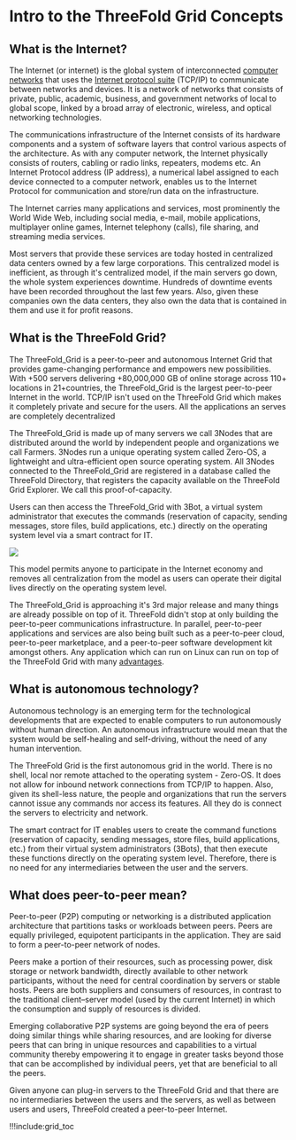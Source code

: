 
# Intro to the ThreeFold Grid Concepts

## What is the Internet?

The Internet (or internet) is the global system of interconnected [computer networks](https://en.wikipedia.org/wiki/Computer_network) that uses the [Internet protocol suite](https://en.wikipedia.org/wiki/Internet_protocol_suite) (TCP/IP) to communicate between networks and devices. It is a network of networks that consists of private, public, academic, business, and government networks of local to global scope, linked by a broad array of electronic, wireless, and optical networking technologies. 

The communications infrastructure of the Internet consists of its hardware components and a system of software layers that control various aspects of the architecture. As with any computer network, the Internet physically consists of routers, cabling or radio links, repeaters, modems etc. An Internet Protocol address (IP address), a numerical label assigned to each device connected to a computer network, enables us to the Internet Protocol for communication and store/run data on the infrastructure.

The Internet carries many applications and services, most prominently the World Wide Web, including social media, e-mail, mobile applications, multiplayer online games, Internet telephony (calls), file sharing, and streaming media services.

Most servers that provide these services are today hosted in centralized data centers owned by a few large corporations. This centralized model is inefficient, as through it's centralized model, if the main servers go down, the whole system experiences downtime. Hundreds of downtime events have been recorded throughout the last few years. Also, given these companies own the data centers, they also own the data that is contained in them and use it for profit reasons. 

## What is the ThreeFold Grid?

The ThreeFold_Grid is a peer-to-peer and autonomous Internet Grid that provides game-changing performance and empowers new possibilities. With +500 servers delivering +80,000,000 GB of online storage across 110+ locations in 21+countries, the ThreeFold_Grid is the largest peer-to-peer Internet in the world. TCP/IP isn't used on the ThreeFold Grid which makes it completely private and secure for the users. All the applications an serves are completely decentralized 

The ThreeFold_Grid is made up of many servers we call 3Nodes that are distributed around the world by independent people and organizations we call Farmers. 3Nodes run a unique operating system called Zero-OS, a lightweight and ultra-efficient open source operating system. All 3Nodes connected to the ThreeFold_Grid are registered in a database called the ThreeFold Directory, that registers the capacity available on the ThreeFold Grid Explorer. We call this proof-of-capacity. 

Users can then access the ThreeFold_Grid with 3Bot, a virtual system administrator that executes the commands (reservation of capacity, sending messages, store files, build applications, etc.) directly on the operating system level via a smart contract for IT. 

![](img/tf_principle_banner.png)

This model permits anyone to participate in the Internet economy and removes all centralization from the model as users can operate their digital lives directly on the operating system level.

The ThreeFold_Grid is approaching it's 3rd major release and many things are already possible on top of it. ThreeFold didn't stop at only building the peer-to-peer communications infrastructure. In parallel, peer-to-peer applications and services are also being built such as a peer-to-peer cloud, peer-to-peer marketplace, and a peer-to-peer software development kit amongst others. Any application which can run on Linux can run on top of the ThreeFold Grid with many [advantages](cloud:cloud_compare).

## What is autonomous technology? 

Autonomous technology is an emerging term for the technological developments that are expected to enable computers to run autonomously without human direction. An autonomous infrastructure would mean that the system would be self-healing and self-driving, without the need of any human intervention.

The ThreeFold Grid is the first autonomous grid in the world. There is no shell, local nor remote attached to the operating system - Zero-OS. It does not allow for inbound network connections from TCP/IP to happen. Also, given its shell-less nature, the people and organizations that run the servers cannot issue any commands nor access its features. All they do is connect the servers to electricity and network.

The smart contract for IT enables users to create the command functions (reservation of capacity, sending messages, store files, build applications, etc.) from their virtual system administrators (3Bots), that then execute these functions directly on the operating system level. Therefore, there is no need for any intermediaries between the user and the servers. 

## What does peer-to-peer mean?

Peer-to-peer (P2P) computing or networking is a distributed application architecture that partitions tasks or workloads between peers. Peers are equally privileged, equipotent participants in the application. They are said to form a peer-to-peer network of nodes.

Peers make a portion of their resources, such as processing power, disk storage or network bandwidth, directly available to other network participants, without the need for central coordination by servers or stable hosts. Peers are both suppliers and consumers of resources, in contrast to the traditional client–server model (used by the current Internet) in which the consumption and supply of resources is divided. 

Emerging collaborative P2P systems are going beyond the era of peers doing similar things while sharing resources, and are looking for diverse peers that can bring in unique resources and capabilities to a virtual community thereby empowering it to engage in greater tasks beyond those that can be accomplished by individual peers, yet that are beneficial to all the peers.

Given anyone can plug-in servers to the ThreeFold Grid and that there are no intermediaries between the users and the servers, as well as between users and users, ThreeFold created a peer-to-peer Internet. 


!!!include:grid_toc